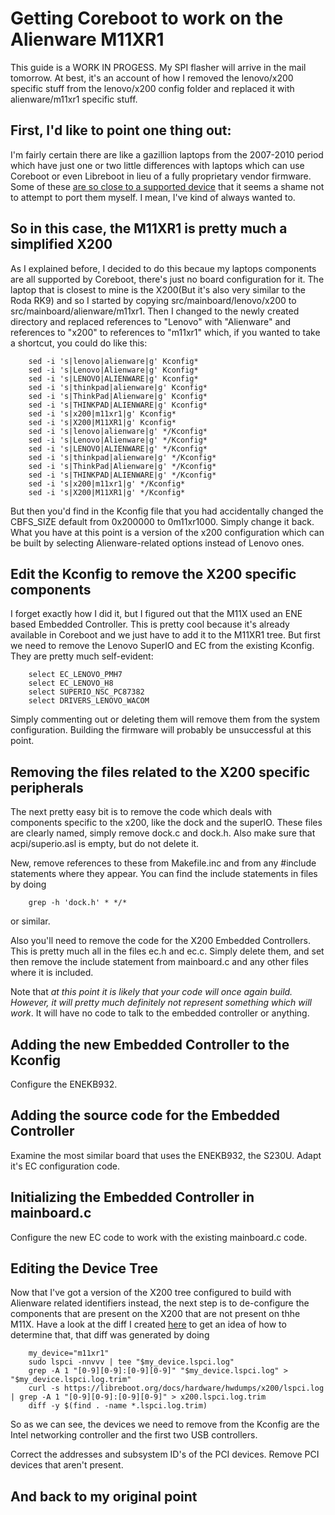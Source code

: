 Getting Coreboot to work on the Alienware M11XR1
================================================

This guide is a WORK IN PROGESS. My SPI flasher will arrive in the mail
tomorrow. At best, it's an account of how I removed the lenovo/x200 specific
stuff from the lenovo/x200 config folder and replaced it with alienware/m11xr1
specific stuff.

First, I'd like to point one thing out:
---------------------------------------

I'm fairly certain there are like a gazillion laptops from the 2007-2010 period
which have just one or two little differences with laptops which can use
Coreboot or even Libreboot in lieu of a fully proprietary vendor firmware. Some
of these [are so close to a supported device](https://www.coreboot.org/Developer_Manual#How_to_support_a_new_board)
that it seems a shame not to attempt to port them myself. I mean, I've kind of
always wanted to.

So in this case, the M11XR1 is pretty much a simplified X200
------------------------------------------------------------

As I explained before, I decided to do this becaue my laptops components are all
supported by Coreboot, there's just no board configuration for it. The laptop
that is closest to mine is the X200(But it's also very similar to the Roda RK9)
and so I started by copying src/mainboard/lenovo/x200 to
src/mainboard/alienware/m11xr1. Then I changed to the newly created directory
and replaced references to "Lenovo" with "Alienware" and references to "x200"
to references to "m11xr1" which, if you wanted to take a shortcut, you could do
like this:

        sed -i 's|lenovo|alienware|g' Kconfig*
        sed -i 's|Lenovo|Alienware|g' Kconfig*
        sed -i 's|LENOVO|ALIENWARE|g' Kconfig*
        sed -i 's|thinkpad|alienware|g' Kconfig*
        sed -i 's|ThinkPad|Alienware|g' Kconfig*
        sed -i 's|THINKPAD|ALIENWARE|g' Kconfig*
        sed -i 's|x200|m11xr1|g' Kconfig*
        sed -i 's|X200|M11XR1|g' Kconfig*
        sed -i 's|lenovo|alienware|g' */Kconfig*
        sed -i 's|Lenovo|Alienware|g' */Kconfig*
        sed -i 's|LENOVO|ALIENWARE|g' */Kconfig*
        sed -i 's|thinkpad|alienware|g' */Kconfig*
        sed -i 's|ThinkPad|Alienware|g' */Kconfig*
        sed -i 's|THINKPAD|ALIENWARE|g' */Kconfig*
        sed -i 's|x200|m11xr1|g' */Kconfig*
        sed -i 's|X200|M11XR1|g' */Kconfig*

But then you'd find in the Kconfig file that you had accidentally changed the
CBFS_SIZE default from 0x200000 to 0m11xr1000. Simply change it back. What you
have at this point is a version of the x200 configuration which can be built
by selecting Alienware-related options instead of Lenovo ones.

Edit the Kconfig to remove the X200 specific components
-------------------------------------------------------

I forget exactly how I did it, but I figured out that the M11X used an ENE based
Embedded Controller. This is pretty cool because it's already available in
Coreboot and we just have to add it to the M11XR1 tree. But first we need to
remove the Lenovo SuperIO and EC from the existing Kconfig. They are pretty
much self-evident:

        select EC_LENOVO_PMH7
        select EC_LENOVO_H8
        select SUPERIO_NSC_PC87382
        select DRIVERS_LENOVO_WACOM

Simply commenting out or deleting them will remove them from the system
configuration. Building the firmware will probably be unsuccessful at this
point.

Removing the files related to the X200 specific peripherals
-----------------------------------------------------------

The next pretty easy bit is to remove the code which deals with components
specific to the x200, like the dock and the superIO. These files are clearly
named, simply remove dock.c and dock.h. Also make sure that acpi/superio.asl is
empty, but do not delete it.

New, remove references to these from Makefile.inc and from any #include
statements where they appear. You can find the include statements in files by
doing

        grep -h 'dock.h' * */*

or similar.

Also you'll need to remove the code for the X200 Embedded Controllers. This is
pretty much all in the files ec.h and ec.c. Simply delete them, and set then
remove the include statement from mainboard.c and any other files where it is
included.

Note that *at this point it is likely that your code will once again build.*
*However, it will pretty much definitely not represent something which will*
*work*. It will have no code to talk to the embedded controller or anything.

Adding the new Embedded Controller to the Kconfig
-------------------------------------------------

Configure the ENEKB932.

Adding the source code for the Embedded Controller
--------------------------------------------------

Examine the most similar board that uses the ENEKB932, the S230U. Adapt it's
EC configuration code.

Initializing the Embedded Controller in mainboard.c
---------------------------------------------------

Configure the new EC code to work with the existing mainboard.c code.

Editing the Device Tree
-----------------------

Now that I've got a version of the X200 tree configured to build with Alienware
related identifiers instead, the next step is to de-configure the components
that are present on the X200 that are not present on thhe M11X. Have a look at
the diff I created [here](https://github.com/eyedeekay/vendor/blob/master/docs/board-differences-overview.diff)
to get an idea of how to determine that, that diff was generated by doing

        my_device="m11xr1"
        sudo lspci -nnvvv | tee "$my_device.lspci.log"
        grep -A 1 "[0-9][0-9]:[0-9][0-9]" "$my_device.lspci.log" > "$my_device.lspci.log.trim"
        curl -s https://libreboot.org/docs/hardware/hwdumps/x200/lspci.log | grep -A 1 "[0-9][0-9]:[0-9][0-9]" > x200.lspci.log.trim
        diff -y $(find . -name *.lspci.log.trim)

So as we can see, the devices we need to remove from the Kconfig are the Intel
networking controller and the first two USB controllers.

Correct the addresses and subsystem ID's of the PCI devices. Remove PCI devices
that aren't present.

And back to my original point
-----------------------------
